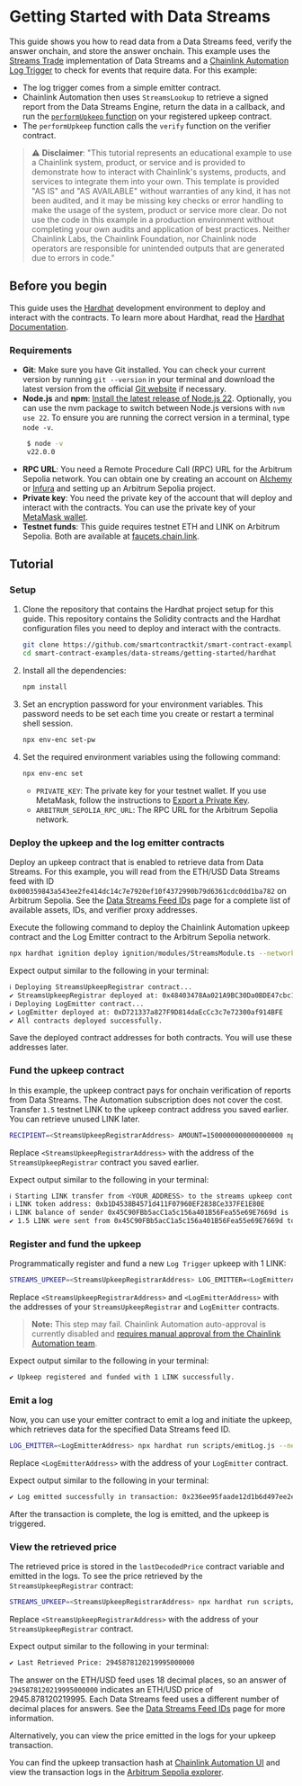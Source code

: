 # Getting Started with Data Streams

This guide shows you how to read data from a Data Streams feed, verify the answer onchain, and store the answer onchain. This example uses the [Streams Trade](https://docs.chain.link/data-streams#streams-trade-using-data-streams-with-chainlink-automation) implementation of Data Streams and a [Chainlink Automation Log Trigger](https://docs.chain.link/chainlink-automation/guides/log-trigger) to check for events that require data. For this example:

- The log trigger comes from a simple emitter contract.
- Chainlink Automation then uses `StreamsLookup` to retrieve a signed report from the Data Streams Engine, return the data in a callback, and run the [`performUpkeep` function](https://docs.chain.link/chainlink-automation/reference/automation-interfaces#performupkeep-function-for-log-triggers) on your registered upkeep contract.
- The `performUpkeep` function calls the `verify` function on the verifier contract.

> :warning: **Disclaimer**: "This tutorial represents an educational example to use a Chainlink system, product, or service and is provided to demonstrate how to interact with Chainlink's systems, products, and services to integrate them into your own. This template is provided "AS IS" and "AS AVAILABLE" without warranties of any kind, it has not been audited, and it may be missing key checks or error handling to make the usage of the system, product or service more clear. Do not use the code in this example in a production environment without completing your own audits and application of best practices. Neither Chainlink Labs, the Chainlink Foundation, nor Chainlink node operators are responsible for unintended outputs that are generated due to errors in code."

## Before you begin

This guide uses the [Hardhat](https://hardhat.org/) development environment to deploy and interact with the contracts. To learn more about Hardhat, read the [Hardhat Documentation](https://hardhat.org/hardhat-runner/docs/getting-started).

### Requirements

- **Git**: Make sure you have Git installed. You can check your current version by running `git --version` in your terminal and download the latest version from the official [Git website](https://git-scm.com/book/en/v2/Getting-Started-Installing-Git) if necessary.
- **Node.js** and **npm**: [Install the latest release of Node.js 22](https://nodejs.org/en/download/). Optionally, you can use the nvm package to switch between Node.js versions with `nvm use 22`. To ensure you are running the correct version in a terminal, type `node -v`.
  ```bash
   $ node -v
   v22.0.0
  ```
- **RPC URL**: You need a Remote Procedure Call (RPC) URL for the Arbitrum Sepolia network. You can obtain one by creating an account on [Alchemy](https://www.alchemy.com/) or [Infura](https://www.infura.io/) and setting up an Arbitrum Sepolia project.
- **Private key**: You need the private key of the account that will deploy and interact with the contracts. You can use the private key of your [MetaMask wallet](https://metamask.io/).
- **Testnet funds**: This guide requires testnet ETH and LINK on Arbitrum Sepolia. Both are available at [faucets.chain.link](https://faucets.chain.link/arbitrum-sepolia).

## Tutorial

### Setup

1. Clone the repository that contains the Hardhat project setup for this guide. This repository contains the Solidity contracts and the Hardhat configuration files you need to deploy and interact with the contracts.

   ```bash
   git clone https://github.com/smartcontractkit/smart-contract-examples.git
   cd smart-contract-examples/data-streams/getting-started/hardhat
   ```

1. Install all the dependencies:

   ```bash
   npm install
   ```

1. Set an encryption password for your environment variables. This password needs to be set each time you create or restart a terminal shell session.

   ```bash
   npx env-enc set-pw
   ```

1. Set the required environment variables using the following command:

   ```bash
   npx env-enc set
   ```

   - `PRIVATE_KEY`: The private key for your testnet wallet. If you use MetaMask, follow the instructions to [Export a Private Key](https://support.metamask.io/hc/en-us/articles/360015289632-How-to-export-an-account-s-private-key).
   - `ARBITRUM_SEPOLIA_RPC_URL`: The RPC URL for the Arbitrum Sepolia network.

### Deploy the upkeep and the log emitter contracts

Deploy an upkeep contract that is enabled to retrieve data from Data Streams. For this example, you will read from the ETH/USD Data Streams feed with ID `0x000359843a543ee2fe414dc14c7e7920ef10f4372990b79d6361cdc0dd1ba782` on Arbitrum Sepolia. See the [Data Streams Feed IDs](https://docs.chain.link/data-streams/stream-ids) page for a complete list of available assets, IDs, and verifier proxy addresses.

Execute the following command to deploy the Chainlink Automation upkeep contract and the Log Emitter contract to the Arbitrum Sepolia network.

```bash
npx hardhat ignition deploy ignition/modules/StreamsModule.ts --network arbitrumSepolia
```

Expect output similar to the following in your terminal:

```bash
ℹ Deploying StreamsUpkeepRegistrar contract...
✔ StreamsUpkeepRegistrar deployed at: 0x48403478Aa021A9BC30Da0BDE47cbc155CcA8916
ℹ Deploying LogEmitter contract...
✔ LogEmitter deployed at: 0xD721337a827F9D814daEcCc3c7e72300af914BFE
✔ All contracts deployed successfully.
```

Save the deployed contract addresses for both contracts. You will use these addresses later.

### Fund the upkeep contract

In this example, the upkeep contract pays for onchain verification of reports from Data Streams. The Automation subscription does not cover the cost. Transfer `1.5` testnet LINK to the upkeep contract address you saved earlier. You can retrieve unused LINK later.

```bash
RECIPIENT=<StreamsUpkeepRegistrarAddress> AMOUNT=1500000000000000000 npx hardhat run scripts/transferLink.js --network arbitrumSepolia
```

Replace `<StreamsUpkeepRegistrarAddress>` with the address of the `StreamsUpkeepRegistrar` contract you saved earlier.

Expect output similar to the following in your terminal:

```bash
ℹ Starting LINK transfer from <YOUR_ADDRESS> to the streams upkeep contract at 0xD721337a827F9D814daEcCc3c7e72300af914BFE
ℹ LINK token address: 0xb1D4538B4571d411F07960EF2838Ce337FE1E80E
ℹ LINK balance of sender 0x45C90FBb5acC1a5c156a401B56Fea55e69E7669d is 6.5 LINK
✔ 1.5 LINK were sent from 0x45C90FBb5acC1a5c156a401B56Fea55e69E7669d to 0xD721337a827F9D814daEcCc3c7e72300af914BFE. Transaction Hash: 0xf241bf4415ec081325ccd8ec3d54432e424afd16f1c81fa78b291ae9a0c03ce2
```

### Register and fund the upkeep

Programmatically register and fund a new `Log Trigger` upkeep with 1 LINK:

```bash
STREAMS_UPKEEP=<StreamsUpkeepRegistrarAddress> LOG_EMITTER=<LogEmitterAddress> npx hardhat run scripts/registerAndFundLogUpkeep.js --network arbitrumSepolia
```

Replace `<StreamsUpkeepRegistrarAddress>` and `<LogEmitterAddress>` with the addresses of your `StreamsUpkeepRegistrar` and `LogEmitter` contracts.

> **Note:** This step may fail. Chainlink Automation auto-approval is currently disabled and [requires manual approval from the Chainlink Automation team](https://chainlinkcommunity.typeform.com/to/m10dC36d).

Expect output similar to the following in your terminal:

```bash
✔ Upkeep registered and funded with 1 LINK successfully.
```

### Emit a log

Now, you can use your emitter contract to emit a log and initiate the upkeep, which retrieves data for the specified Data Streams feed ID.

```bash
LOG_EMITTER=<LogEmitterAddress> npx hardhat run scripts/emitLog.js --network arbitrumSepolia
```

Replace `<LogEmitterAddress>` with the address of your `LogEmitter` contract.

Expect output similar to the following in your terminal:

```bash
✔ Log emitted successfully in transaction: 0x236ee95faade12d1b6d497ee2e51ddf957f7d4986ffe51d784b923081ed440ff
```

After the transaction is complete, the log is emitted, and the upkeep is triggered.

### View the retrieved price

The retrieved price is stored in the `lastDecodedPrice` contract variable and emitted in the logs. To see the price retrieved by the `StreamsUpkeepRegistrar` contract:

```bash
STREAMS_UPKEEP=<StreamsUpkeepRegistrarAddress> npx hardhat run scripts/getLastRetrievedPrice.js --network arbitrumSepolia
```

Replace `<StreamsUpkeepRegistrarAddress>` with the address of your `StreamsUpkeepRegistrar` contract.

Expect output similar to the following in your terminal:

```bash
✔ Last Retrieved Price: 2945878120219995000000
```

The answer on the ETH/USD feed uses 18 decimal places, so an answer of `2945878120219995000000` indicates an ETH/USD price of 2945.878120219995. Each Data Streams feed uses a different number of decimal places for answers. See the [Data Streams Feed IDs](https://docs.chain.link/data-streams/stream-ids) page for more information.

Alternatively, you can view the price emitted in the logs for your upkeep transaction.

You can find the upkeep transaction hash at [Chainlink Automation UI](https://automation.chain.link/arbitrum-sepolia) and view the transaction logs in the [Arbitrum Sepolia explorer](https://sepolia.arbiscan.io/).
